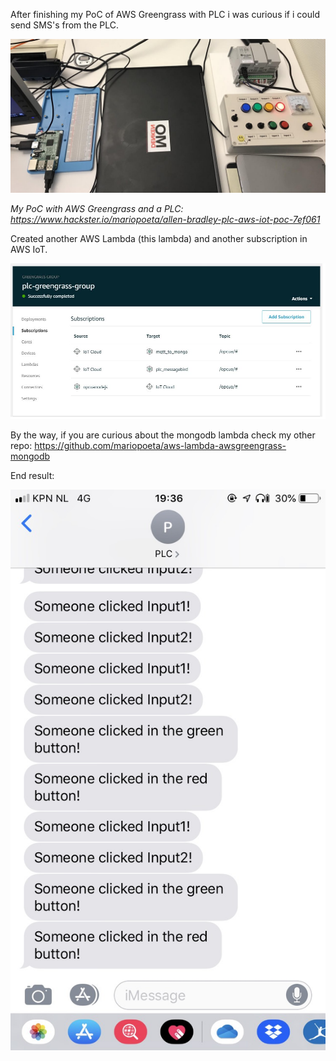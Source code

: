 After finishing my PoC of AWS Greengrass with PLC i was curious if i could send SMS's from the PLC.

![ABB PLC](PLC.jpg)

*My PoC with AWS Greengrass and a PLC: https://www.hackster.io/mariopoeta/allen-bradley-plc-aws-iot-poc-7ef061*

Created another AWS Lambda (this lambda) and another subscription in AWS IoT.

![sms_messagebird](sms_messagebird.jpg)

By the way, if you are curious about the mongodb lambda check my other repo: https://github.com/mariopoeta/aws-lambda-awsgreengrass-mongodb

End result:

![sms](SMS.jpeg)
